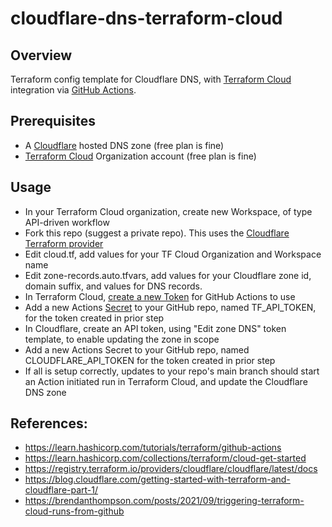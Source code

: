 # cloudflare-dns-terraform-cloud

## Overview
Terraform config template for Cloudflare DNS, with [Terraform Cloud](https://cloud.hashicorp.com/products/terraform) integration via [GitHub Actions](https://github.com/features/actions).

## Prerequisites
* A [Cloudflare](https://www.cloudflare.com/plans/#overview) hosted DNS zone (free plan is fine)
* [Terraform Cloud](https://cloud.hashicorp.com/products/terraform) Organization account (free plan is fine)

## Usage
* In your Terraform Cloud organization, create new Workspace, of type API-driven workflow
* Fork this repo (suggest a private repo). This uses the [Cloudflare Terraform provider](https://registry.terraform.io/providers/cloudflare/cloudflare/latest/docs)
* Edit cloud.tf, add values for your TF Cloud Organization and Workspace name
* Edit zone-records.auto.tfvars, add values for your Cloudflare zone id, domain suffix, and values for DNS records.
* In Terraform Cloud, [create a new Token](https://app.terraform.io/app/settings/tokens) for GitHub Actions to use
* Add a new Actions [Secret](https://docs.github.com/en/actions/security-guides/encrypted-secrets) to your GitHub repo, named TF_API_TOKEN, for the token created in prior step
* In Cloudflare, create an API token, using "Edit zone DNS" token template, to enable updating the zone in scope
* Add a new Actions Secret to your GitHub repo, named CLOUDFLARE_API_TOKEN for the token created in prior step
* If all is setup correctly, updates to your repo's main branch should start an Action initiated run in Terraform Cloud, and update the Cloudflare DNS zone 

## References: 
* https://learn.hashicorp.com/tutorials/terraform/github-actions
* https://learn.hashicorp.com/collections/terraform/cloud-get-started
* https://registry.terraform.io/providers/cloudflare/cloudflare/latest/docs
* https://blog.cloudflare.com/getting-started-with-terraform-and-cloudflare-part-1/ 
* https://brendanthompson.com/posts/2021/09/triggering-terraform-cloud-runs-from-github
